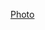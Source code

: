 ---
layout: post
wordpress_id: 1518
wordpress_url: http://noesbueno.com/archives/1518
date: '2012-08-14 12:41:58 -0500'
date_gmt: '2012-08-14 17:41:58 -0500'
body: |
  <p><a href="http://ratsoff.com/post/29395814657">Photo</a></p>
---